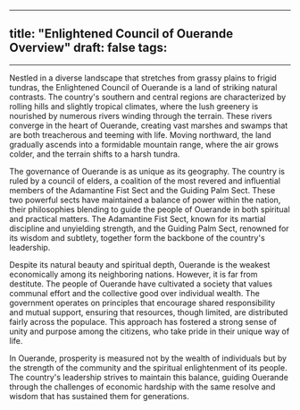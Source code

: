 
---
title: "Enlightened Council of Ouerande Overview"
draft: false
tags:
  - 
---


Nestled in a diverse landscape that stretches from grassy plains to frigid tundras, the Enlightened Council of Ouerande is a land of striking natural contrasts. The country's southern and central regions are characterized by rolling hills and slightly tropical climates, where the lush greenery is nourished by numerous rivers winding through the terrain. These rivers converge in the heart of Ouerande, creating vast marshes and swamps that are both treacherous and teeming with life. Moving northward, the land gradually ascends into a formidable mountain range, where the air grows colder, and the terrain shifts to a harsh tundra.

The governance of Ouerande is as unique as its geography. The country is ruled by a council of elders, a coalition of the most revered and influential members of the Adamantine Fist Sect and the Guiding Palm Sect. These two powerful sects have maintained a balance of power within the nation, their philosophies blending to guide the people of Ouerande in both spiritual and practical matters. The Adamantine Fist Sect, known for its martial discipline and unyielding strength, and the Guiding Palm Sect, renowned for its wisdom and subtlety, together form the backbone of the country's leadership.

Despite its natural beauty and spiritual depth, Ouerande is the weakest economically among its neighboring nations. However, it is far from destitute. The people of Ouerande have cultivated a society that values communal effort and the collective good over individual wealth. The government operates on principles that encourage shared responsibility and mutual support, ensuring that resources, though limited, are distributed fairly across the populace. This approach has fostered a strong sense of unity and purpose among the citizens, who take pride in their unique way of life.

In Ouerande, prosperity is measured not by the wealth of individuals but by the strength of the community and the spiritual enlightenment of its people. The country's leadership strives to maintain this balance, guiding Ouerande through the challenges of economic hardship with the same resolve and wisdom that has sustained them for generations.